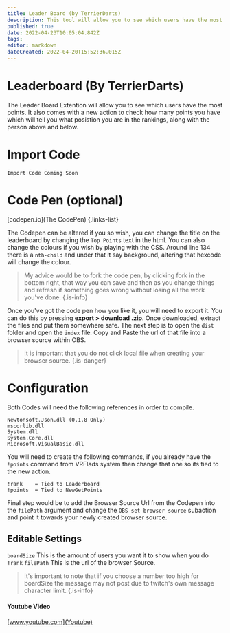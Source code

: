 ```yaml
---
title: Leader Board (by TerrierDarts)
description: This tool will allow you to see which users have the most points, it comes with a codepen for visuals of Top 5 but you can post in chat up to 20 people. Twitch Character Limit may prevent more.
published: true
date: 2022-04-23T10:05:04.842Z
tags: 
editor: markdown
dateCreated: 2022-04-20T15:52:36.015Z
---
```


# Leaderboard (By TerrierDarts)

The Leader Board Extention will allow you to see which users have the most points. It also comes with a new action to check how many points you have which will tell you what posistion you are in the rankings, along with the person above and below.

# Import Code
```
Import Code Coming Soon
```

# Code Pen (optional)

[codepen.io](The CodePen)
{.links-list}

The Codepen can be altered if you so wish, you can change the title on the leaderboard by changing the `Top Points` text in the html. You can also change the colours if you wish by playing with the CSS. Around line 134 there is a `nth-child` and under that it say background, altering that hexcode will change the colour.

> My advice would be to fork the code pen, by clicking fork in the bottom right, that way you can save and then as you change things and refresh if something goes wrong without losing all the work you've done.
{.is-info}

Once you've got the code pen how you like it, you will need to export it. You can do this by pressing **export > download .zip**. Once downloaded, extract the files and put them somewhere safe. The next step is to open the `dist` folder and open the `index` file. Copy and Paste the url of that file into a browser source within OBS.

> It is important that you do not click local file when creating your browser source.
{.is-danger}

# Configuration

Both Codes will need the following references in order to compile.
```
Newtonsoft.Json.dll (0.1.8 Only)
mscorlib.dll
System.dll
System.Core.dll
Microsoft.VisualBasic.dll
```

You will need to create the following commands, if you already have the `!points` command from VRFlads system then change that one so its tied to the new action.
```
!rank    = Tied to Leaderboard
!points  = Tied to NewGetPoints
```

Final step would be to add the Browser Source Url from the Codepen into the `filePath` argument and change the `OBS set browser source` subaction and point it towards your newly created browser source. 

## Editable Settings
`boardSize` This is the amount of users you want it to show when you do `!rank` 
`filePath` This is the url of the browser Source.

> It's important to note that if you choose a number too high for boardSize the message may not post due to twitch's own message character limit. 
{.is-info}

#### Youtube Video
[www.youtube.com](Youtube)
